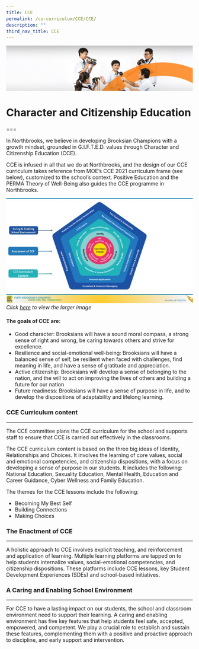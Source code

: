 ```yaml
---
title: CCE
permalink: /co-curriculum/CCE/CCE/
description: ""
third_nav_title: CCE
---
```

![](/images/cca.jpg)

Character and Citizenship Education
===================================
===

In Northbrooks, we believe in developing Brooksian Champions with a growth mindset, grounded in G.I.F.T.E.D. values through Character and Citizenship Education (CCE). 

  

CCE is infused in all that we do at Northbrooks, and the design of our CCE curriculum takes reference from MOE’s CCE 2021 curriculum frame (see below), customized to the school’s context. Positive Education and the PERMA Theory of Well-Being also guides the CCE programme in Northbrooks.

![](/images/CCE%202022.jpeg)
    _Click [here](https://northbrookssec.moe.edu.sg/qql/slot/u162/CCE/CCE%202022.jpg) to view the larger image_
		
#### The goals of CCE are:

*   Good character: Brooksians will have a sound moral compass, a strong sense of right and wrong, be caring towards others and strive for excellence.
*   Resilience and social-emotional well-being: Brooksians will have a balanced sense of self, be resilient when faced with challenges, find meaning in life, and have a sense of gratitude and appreciation.
*   Active citizenship: Brooksians will develop a sense of belonging to the nation, and the will to act on improving the lives of others and building a future for our nation
*   Future readiness: Brooksians will have a sense of purpose in life, and to develop the dispositions of adaptability and lifelong learning.

### CCE Curriculum content
----------------------

The CCE committee plans the CCE curriculum for the school and supports staff to ensure that CCE is carried out effectively in the classrooms.

  

The CCE curriculum content is based on the three big ideas of Identity, Relationships and Choices. It involves the learning of core values, social and emotional competencies, and citizenship dispositions, with a focus on developing a sense of purpose in our students. It includes the following: National Education, Sexuality Education, Mental Health, Education and Career Guidance, Cyber Wellness and Family Education.

  

The themes for the CCE lessons include the following:

*   Becoming My Best Self
*   Building Connections
*   Making Choices

  

### The Enactment of CCE
--------------------

A holistic approach to CCE involves explicit teaching, and reinforcement and application of learning. Multiple learning platforms are tapped on to help students internalize values, social-emotional competencies, and citizenship dispositions. These platforms include CCE lessons, key Student Development Experiences (SDEs) and school-based initiatives.

  

### A Caring and Enabling School Environment
----------------------------------------

For CCE to have a lasting impact on our students, the school and classroom environment need to support their learning. A caring and enabling environment has five key features that help students feel safe, accepted, empowered, and competent. We play a crucial role to establish and sustain these features, complementing them with a positive and proactive approach to discipline, and early support and intervention.